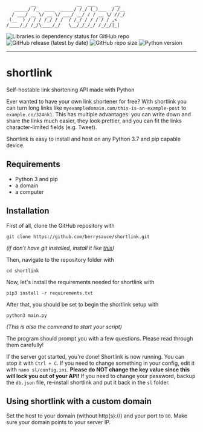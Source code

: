 
```
         __               __  ___       __  
   _____/ /_  ____  _____/ /_/ (_)___  / /__
  / ___/ __ \/ __ \/ ___/ __/ / / __ \/ //_/
 (__  ) / / / /_/ / /  / /_/ / / / / / ,<   
/____/_/ /_/\____/_/   \__/_/_/_/ /_/_/|_|  

```
![Libraries.io dependency status for GitHub repo](https://img.shields.io/librariesio/github/berrysauce/shortlink)
![GitHub release (latest by date)](https://img.shields.io/github/v/release/berrysauce/shortlink)
![GitHub repo size](https://img.shields.io/github/repo-size/berrysauce/shortlink)
![Python version](https://img.shields.io/badge/python-3.7-blue)

---

# shortlink
Self-hostable link shortening API made with Python

Ever wanted to have your own link shortener for free? With shortlink you can turn long links like `myexampledomain.com/this-is-an-example-post` to `example.co/324nk1`. This has multiple advantages: you can write down and share the links much easier, they look prettier, and you can fit the links character-limited fields (e.g. Tweet).

Shortlink is easy to install and host on any Python 3.7 and pip capable device.

## Requirements
- Python 3 and pip
- a domain
- a computer

## Installation
First of all, clone the GitHub repository with
```
git clone https://github.com/berrysauce/shortlink.git
```
*(if don't have git installed, install it like [this](https://www.git-scm.com/book/en/v2/Getting-Started-Installing-Git))*

Then, navigate to the repository folder with 
```
cd shortlink
```

Now, let's install the requirements needed for shortlink with
```
pip3 install -r requirements.txt
```

After that, you should be set to begin the shortlink setup with 
```
python3 main.py
```
*(This is also the command to start your script)*

The program should prompt you with a few questions. Please read through them carefully!

If the server got started, you're done! Shortlink is now running. You can stop it with `Ctrl + C`.
If you need to change something in your config, edit it with `nano sl/config.ini`. **Please do NOT change the key value since this will lock you out of your API!** If you need to change your password, backup the `db.json` file, re-install shortlink and put it back in the `sl` folder.

## Using shortlink with a custom domain
Set the host to your domain (without http(s)://) and your port to `80`. Make sure your domain points to your server IP.
